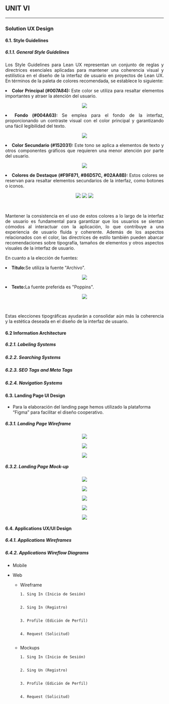 ## **UNIT VI**

---

### Solution UX Design

#### 6.1. Style Guidelines

##### 6.1.1. General Style Guidelines

<p align = justify> Los Style Guidelines para Lean UX representan un conjunto de reglas y directrices esenciales aplicadas para mantener una coherencia visual y estilística en el diseño de la interfaz de usuario en proyectos de Lean UX. En términos de la paleta de colores recomendada, se establece lo siguiente:</p>

<li align = justify> <b>Color Principal (#007A84): </b>Este color se utiliza para resaltar elementos importantes y atraer la atención del usuario. 
</li>

<p>
    <center>
        <img align = middle src = "../images/ColorPrincipal.png">
    </center>
</p>

<li align = justify> <b>Fondo (#004A63): </b>Se emplea para el fondo de la interfaz, proporcionando un contraste visual con el color principal y garantizando una fácil legibilidad del texto. </li>

<p>
    <center>
        <img align = middle src = "../images/ColorFondo.png">
    </center>
</p>

<li align = justify> <b>Color Secundario (#152031): </b>Este tono se aplica a elementos de texto y otros componentes gráficos que requieren una menor atención por parte del usuario.</li>

<p>
    <center>
        <img align = middle src = "../images/ColorSecundarioTexto.png">
    </center>
</p>

<li align = justify> <b>Colores de Destaque (#F9F871, #86D57C, #02AA8B): </b>Estos colores se reservan para resaltar elementos secundarios de la interfaz, como botones o iconos.</li>

<p>
    <center>
        <img src = "../images/ColorSecundarioInterfaz1.png">
        <img src = "../images/ColorSecundarioInterfaz2.png">
        <img src = "../images/ColorSecundarioInterfaz3.png">
    </center>
</p>

<br>

<p align = justify>Mantener la consistencia en el uso de estos colores a lo largo de la interfaz de usuario es fundamental para garantizar que los usuarios se sientan cómodos al interactuar con la aplicación, lo que contribuye a una experiencia de usuario fluida y coherente. Además de los aspectos relacionados con el color, las directrices de estilo también pueden abarcar recomendaciones sobre tipografía, tamaños de elementos y otros aspectos visuales de la interfaz de usuario.</p>

<p align = justify>En cuanto a la elección de fuentes:</p>

<li align = jusitfy><b>Título:</b>Se utiliza la fuente "Archivo".</li>

<p>
    <center>
        <img align = middle src = "../images/FuenteArchivo.png">
    </center>
</p>

<li align = jusitfy><b>Texto:</b>La fuente preferida es "Poppins".</li>

<p>
    <center>
        <img align = middle src = "../images/FuentePoppins.png">
    </center>
</p>

<br>

<p align = justify>Estas elecciones tipográficas ayudarán a consolidar aún más la coherencia y la estética deseada en el diseño de la interfaz de usuario.</p>

#### 6.2 Information Architecture

##### 6.2.1. Labeling Systems

##### 6.2.2. Searching Systems

##### 6.2.3. SEO Tags and Meta Tags

##### 6.2.4. Navigation Systems

#### 6.3. Landing Page UI Design

- Para la elaboración del landing page hemos utilizado la plataforma “Figma” para facilitar el diseño cooperativo.

##### 6.3.1. Landing Page Wireframe

<p>
    <center>
        <img align = middle src = "../images/landing_page_wireframe_desktop.png">
    </center>
</p>
<p>
    <center>
        <img align = middle src = "../images/landing_page_wireframe_tablet.png">
    </center>
</p>
<p>
    <center>
        <img align = middle src = "../images/landing_page_wireframe_mobile.png">
    </center>
</p>

##### 6.3.2. Landing Page Mock-up

<p>
    <center>
        <img align = middle src = "../images/landing_page_mockups_desktop_1.png">
    </center>
</p>
<p>
    <center>
        <img align = middle src = "../images/landing_page_mockups_desktop_2.png">
    </center>
</p>
<p>
    <center>
        <img align = middle src = "../images/landing_page_mockups_desktop_3.png">
    </center>
</p>
<p>
    <center>
        <img align = middle src = "../images/landing_page_mockups_tablet.png">
    </center>
</p>
<p>
    <center>
        <img align = middle src = "../images/landing_page_mockups_mobile.png">
    </center>
</p>

#### 6.4. Applications UX/UI Design

##### 6.4.1. Applications Wireframes

##### 6.4.2. Applications Wireflow Diagrams

- Mobile

- Web

  - Wireframe

        1. Sing In (Inicio de Sesión)

    <image
        src="../images/Sign-In-Wireframe.png"
        alt="">

        2. Sing In (Registro)

    <image
        src="../images/Sign-up-Wireframe.png"
        alt="">

        3. Profile (Edición de Perfil)

    <image
        src="../images/Profile-Wireframe.png"
        alt="">

        4. Request (Solicitud)

    <image
        src="../images/Request-Wireframe.png"
        alt="">

  - Mockups

        1. Sing In (Inicio de Sesión)

    <image
        src="../images/Sign-In-Mockups.png"
        alt="">

        2. Sing Un (Registro)

    <image
        src="../images/Sign-up-Mockups.png"
        alt="">

        3. Profile (Edición de Perfil)

    <image
        src="../images/Profile-Mockups.png"
        alt="">

        4. Request (Solicitud)

    <image
        src="../images/Request-Mockups.png"
        alt="">

